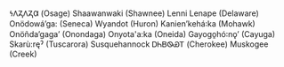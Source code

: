 𐓏𐒰𐓓𐒰𐓓𐒷 (Osage)
Shaawanwaki (Shawnee)
Lenni Lenape (Delaware)
Onödowáʼga: (Seneca)
Wyandot (Huron)
Kanienʼkehá꞉ka (Mohawk)
Onöñda’gaga’ (Onondaga)
Onyota'a:ka (Oneida)
Gayogo̱hó꞉nǫʼ (Cayuga)
Skarù:ręˀ (Tuscarora)
Susquehannock
ᎠᏂᏴᏫᏯᎢ (Cherokee)
Muskogee (Creek)

